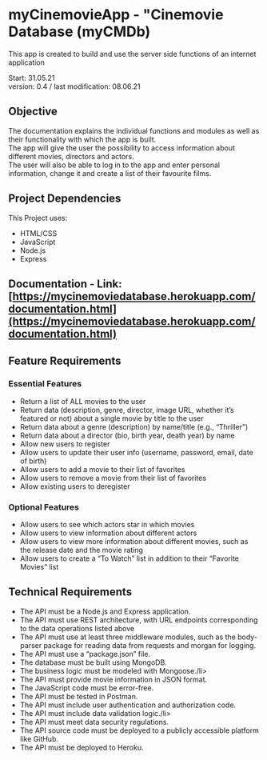 # myCinemovieApp - "Cinemovie Database (myCMDb)
This app is created to build and use the server side functions of an internet application

Start: 31.05.21
<br>version: 0.4 / last modification: 08.06.21

## Objective
The documentation explains the individual functions and modules as well as their functionality with which the app is built.<br>
The app will give the user the possibility to access information about different movies, directors and actors.<br>
The user will also be able to log in to the app and enter personal information, change it and create a list of their favourite films.<br>

## Project Dependencies
This Project uses:
- HTML/CSS
- JavaScript
- Node.js
- Express

## Documentation - Link: [https://mycinemoviedatabase.herokuapp.com/documentation.html](https://mycinemoviedatabase.herokuapp.com/documentation.html)


## Feature Requirements
### Essential Features
- Return a list of ALL movies to the user
- Return data (description, genre, director, image URL, whether it’s featured or not) about a single movie by title to the user
- Return data about a genre (description) by name/title (e.g., “Thriller”)
- Return data about a director (bio, birth year, death year) by name
- Allow new users to register
- Allow users to update their user info (username, password, email, date of birth)
- Allow users to add a movie to their list of favorites
- Allow users to remove a movie from their list of favorites
- Allow existing users to deregister
### Optional Features
- Allow users to see which actors star in which movies
- Allow users to view information about different actors
- Allow users to view more information about different movies, such as the release date and the movie rating
- Allow users to create a “To Watch” list in addition to their “Favorite Movies” list
## Technical Requirements
- The API must be a Node.js and Express application.
- The API must use REST architecture, with URL endpoints corresponding to the data operations listed above
- The API must use at least three middleware modules, such as the body-parser package for reading data from requests and morgan for logging.
- The API must use a “package.json” file.
- The database must be built using MongoDB.
- The business logic must be modeled with Mongoose./li>
- The API must provide movie information in JSON format.
- The JavaScript code must be error-free.
- The API must be tested in Postman.
- The API must include user authentication and authorization code.
- The API must include data validation logic./li>
- The API must meet data security regulations.
- The API source code must be deployed to a publicly accessible platform like GitHub.
- The API must be deployed to Heroku.

